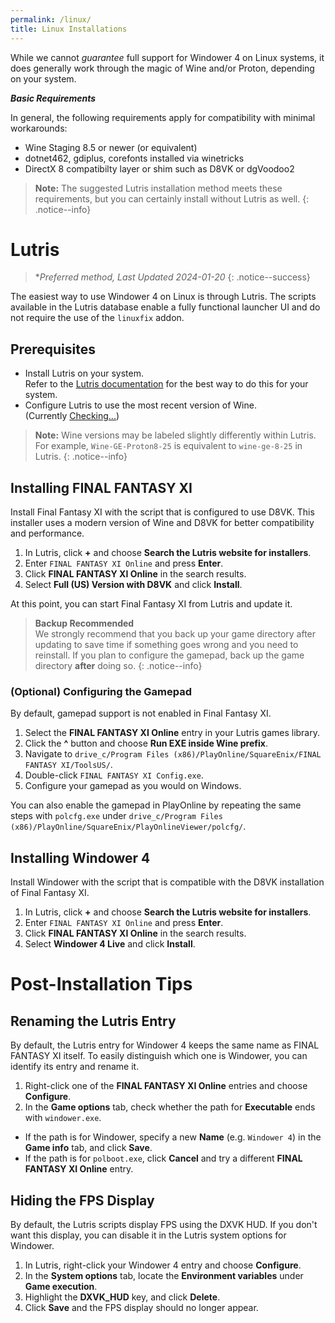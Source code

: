 ```yaml
---
permalink: /linux/
title: Linux Installations
---
```


While we cannot *guarantee* full support for Windower 4 on Linux systems, it does generally work through the magic of Wine and/or Proton, depending on your system.

***Basic Requirements***

In general, the following requirements apply for compatibility with minimal workarounds:
* Wine Staging 8.5 or newer (or equivalent)
* dotnet462, gdiplus, corefonts installed via winetricks
* DirectX 8 compatibilty layer or shim such as D8VK or dgVoodoo2

> **Note:** The suggested Lutris installation method meets these requirements, but you can certainly install without Lutris as well.
{: .notice--info}

# Lutris

> **Preferred method, Last Updated 2024-01-20*
{: .notice--success}

The easiest way to use Windower 4 on Linux is through Lutris. The scripts available in the Lutris database enable a fully functional launcher UI and do not require the use of the `linuxfix` addon.

## Prerequisites
* Install Lutris on your system.<br/>Refer to the [Lutris documentation](https://lutris.net/downloads) for the best way to do this for your system.
* Configure Lutris to use the most recent version of Wine.<br/>(Currently <a href="https://github.com/GloriousEggroll/wine-ge-custom/releases/latest"><span id="latestrelease">Checking...</span></a>)

> **Note:** Wine versions may be labeled slightly differently within Lutris. For example, `Wine-GE-Proton8-25` is equivalent to `wine-ge-8-25` in Lutris.
{: .notice--info}

## Installing FINAL FANTASY XI
Install Final Fantasy XI with the script that is configured to use D8VK. This installer uses a modern version of Wine and D8VK for better compatibility and performance.

1. In Lutris, click **+** and choose **Search the Lutris website for installers**.
1. Enter `FINAL FANTASY XI Online` and press **Enter**.
1. Click **FINAL FANTASY XI Online** in the search results.
1. Select **Full (US) Version with D8VK** and click **Install**.

At this point, you can start Final Fantasy XI from Lutris and update it.

> **Backup Recommended**<br/>
> We strongly recommend that you back up your game directory after updating to save time if something goes wrong and you need to reinstall. If you plan to configure the gamepad, back up the game directory **after** doing so.
{: .notice--info}

### (Optional) Configuring the Gamepad
By default, gamepad support is not enabled in Final Fantasy XI.

1. Select the **FINAL FANTASY XI Online** entry in your Lutris games library.
1. Click the **^** button and choose **Run EXE inside Wine prefix**.
1. Navigate to `drive_c/Program Files (x86)/PlayOnline/SquareEnix/FINAL FANTASY XI/ToolsUS/`.
1. Double-click `FINAL FANTASY XI Config.exe`.
1. Configure your gamepad as you would on Windows.

You can also enable the gamepad in PlayOnline by repeating the same steps with `polcfg.exe` under `drive_c/Program Files (x86)/PlayOnline/SquareEnix/PlayOnlineViewer/polcfg/`.

## Installing Windower 4
Install Windower with the script that is compatible with the D8VK installation of Final Fantasy XI.
1. In Lutris, click **+** and choose **Search the Lutris website for installers**.
1. Enter `FINAL FANTASY XI Online` and press **Enter**.
1. Click **FINAL FANTASY XI Online** in the search results.
1. Select **Windower 4 Live** and click **Install**.

# Post-Installation Tips

## Renaming the Lutris Entry
By default, the Lutris entry for Windower 4 keeps the same name as FINAL FANTASY XI itself. To easily distinguish which one is Windower, you can identify its entry and rename it.
1. Right-click one of the **FINAL FANTASY XI Online** entries and choose **Configure**.
1. In the **Game options** tab, check whether the path for **Executable** ends with `windower.exe`.
* If the path is for Windower, specify a new **Name** (e.g. `Windower 4`) in the **Game info** tab, and click **Save**.
* If the path is for `polboot.exe`, click **Cancel** and try a different **FINAL FANTASY XI Online** entry.

## Hiding the FPS Display
By default, the Lutris scripts display FPS using the DXVK HUD. If you don't want this display, you can disable it in the Lutris system options for Windower.
1. In Lutris, right-click your Windower 4 entry and choose **Configure**.
1. In the **System options** tab, locate the **Environment variables** under **Game execution**.
1. Highlight the **DXVK_HUD** key, and click **Delete**.
1. Click **Save** and the FPS display should no longer appear.

<script src="/assets/js/wine-ver.js"/>
  
<hr/>
> **FOR REFERENCE ONLY**<br/>
> For historical reference, the previous methods remain documented here:<br/>
> [Linux Installations - Deprecated](/linux-deprecated){: .btn .btn--warning .btn--small}
{: .notice--warning}
